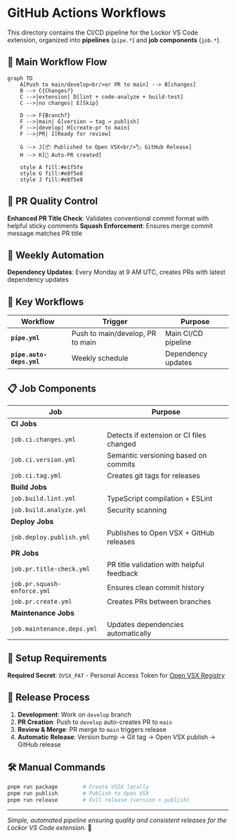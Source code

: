 # GitHub Actions Workflows

This directory contains the CI/CD pipeline for the Lockor VS Code extension, organized into **pipelines** (`pipe.*`) and **job components** (`job.*`).

## 🔄 Main Workflow Flow

```mermaid
graph TD
    A[Push to main/develop<br/>or PR to main] --> B[changes]
    B --> C{Changes?}
    C -->|extension| D[lint + code-analyze + build-test]
    C -->|no changes| E[Skip]
    
    D --> F{Branch?}
    F -->|main| G[version → tag → publish]
    F -->|develop| H[create-pr to main]
    F -->|PR| I[Ready for review]
    
    G --> J[📦 Published to Open VSX<br/>🏷️ GitHub Release]
    H --> K[🔀 Auto-PR created]
    
    style A fill:#e1f5fe
    style G fill:#e8f5e8
    style J fill:#e8f5e8
```

## 📝 PR Quality Control

**Enhanced PR Title Check**: Validates conventional commit format with helpful sticky comments
**Squash Enforcement**: Ensures merge commit message matches PR title

## 📅 Weekly Automation

**Dependency Updates**: Every Monday at 9 AM UTC, creates PRs with latest dependency updates

## 🎯 Key Workflows

| Workflow | Trigger | Purpose |
|----------|---------|---------|
| **`pipe.yml`** | Push to main/develop, PR to main | Main CI/CD pipeline |
| **`pipe.auto-deps.yml`** | Weekly schedule | Dependency updates |

## 📋 Job Components

| Job | Purpose |
|-----|---------|
| **CI Jobs** | |
| `job.ci.changes.yml` | Detects if extension or CI files changed |
| `job.ci.version.yml` | Semantic versioning based on commits |
| `job.ci.tag.yml` | Creates git tags for releases |
| **Build Jobs** | |
| `job.build.lint.yml` | TypeScript compilation + ESLint |
| `job.build.analyze.yml` | Security scanning |
| **Deploy Jobs** | |
| `job.deploy.publish.yml` | Publishes to Open VSX + GitHub releases |
| **PR Jobs** | |
| `job.pr.title-check.yml` | PR title validation with helpful feedback |
| `job.pr.squash-enforce.yml` | Ensures clean commit history |
| `job.pr.create.yml` | Creates PRs between branches |
| **Maintenance Jobs** | |
| `job.maintenance.deps.yml` | Updates dependencies automatically |

## 🔧 Setup Requirements

**Required Secret**: `OVSX_PAT` - Personal Access Token for [Open VSX Registry](https://open-vsx.org/-/user-settings/tokens)

## 🚀 Release Process

1. **Development**: Work on `develop` branch
2. **PR Creation**: Push to `develop` auto-creates PR to `main` 
3. **Review & Merge**: PR merge to `main` triggers release
4. **Automatic Release**: Version bump → Git tag → Open VSX publish → GitHub release

## 🛠️ Manual Commands


```bash
pnpm run package        # Create VSIX locally
pnpm run publish        # Publish to Open VSX  
pnpm run release        # Full release (version + publish)
```

---

*Simple, automated pipeline ensuring quality and consistent releases for the Lockor VS Code extension.* 🎯